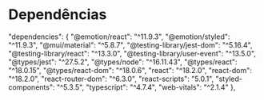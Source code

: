 # Dependências 

"dependencies": {
    "@emotion/react": "^11.9.3",
    "@emotion/styled": "^11.9.3",
    "@mui/material": "^5.8.7",
    "@testing-library/jest-dom": "^5.16.4",
    "@testing-library/react": "^13.3.0",
    "@testing-library/user-event": "^13.5.0",
    "@types/jest": "^27.5.2",
    "@types/node": "^16.11.43",
    "@types/react": "^18.0.15",
    "@types/react-dom": "^18.0.6",
    "react": "^18.2.0",
    "react-dom": "^18.2.0",
    "react-router-dom": "^6.3.0",
    "react-scripts": "5.0.1",
    "styled-components": "^5.3.5",
    "typescript": "^4.7.4",
    "web-vitals": "^2.1.4"
  },
